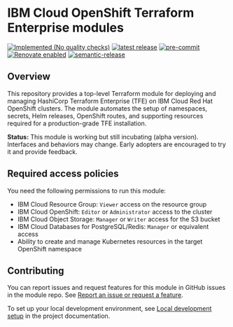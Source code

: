 <!-- Update this title with a descriptive name. Use sentence case. -->
# IBM Cloud OpenShift Terraform Enterprise modules

[![Implemented (No quality checks)](https://img.shields.io/badge/Status-Implemented%20(No%20quality%20checks)-yellowgreen)](https://terraform-ibm-modules.github.io/documentation/#/badge-status)
[![latest release](https://img.shields.io/github/v/release/terraform-ibm-modules/terraform-ibm-ocp-terraform-enterprise?logo=GitHub&sort=semver)](https://github.com/terraform-ibm-modules/terraform-ibm-ocp-terraform-enterprise/releases/latest)
[![pre-commit](https://img.shields.io/badge/pre--commit-enabled-brightgreen?logo=pre-commit&logoColor=white)](https://github.com/pre-commit/pre-commit)
[![Renovate enabled](https://img.shields.io/badge/renovate-enabled-brightgreen.svg)](https://renovatebot.com/)
[![semantic-release](https://img.shields.io/badge/%20%20%F0%9F%93%A6%F0%9F%9A%80-semantic--release-e10079.svg)](https://github.com/semantic-release/semantic-release)

## Overview

This repository provides a top-level Terraform module for deploying and managing HashiCorp Terraform Enterprise (TFE) on IBM Cloud Red Hat OpenShift clusters. The module automates the setup of namespaces, secrets, Helm releases, OpenShift routes, and supporting resources required for a production-grade TFE installation.

**Status:** This module is working but still incubating (alpha version). Interfaces and behaviors may change. Early adopters are encouraged to try it and provide feedback.


## Required access policies

You need the following permissions to run this module:

- IBM Cloud Resource Group: `Viewer` access on the resource group
- IBM Cloud OpenShift: `Editor` or `Administrator` access to the cluster
- IBM Cloud Object Storage: `Manager` or `Writer` access for the S3 bucket
- IBM Cloud Databases for PostgreSQL/Redis: `Manager` or equivalent access
- Ability to create and manage Kubernetes resources in the target OpenShift namespace

## Contributing

You can report issues and request features for this module in GitHub issues in the module repo. See [Report an issue or request a feature](https://github.com/terraform-ibm-modules/.github/blob/main/.github/SUPPORT.md).

To set up your local development environment, see [Local development setup](https://terraform-ibm-modules.github.io/documentation/#/local-dev-setup) in the project documentation.
